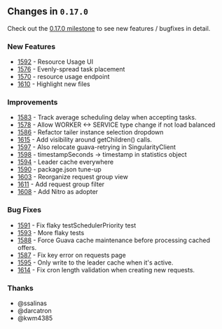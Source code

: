 ## Changes in `0.17.0`

Check out the [0.17.0 milestone](https://github.com/HubSpot/Singularity/issues?q=milestone%3A0.17.0%20is%3Aclosed%20) to see new features / bugfixes in detail.

### New Features
- [1592](https://github.com/HubSpot/Singularity/pull/1592) - Resource Usage UI
- [1576](https://github.com/HubSpot/Singularity/pull/1576) - Evenly-spread task placement
- [1570](https://github.com/HubSpot/Singularity/pull/1570) - resource usage endpoint
- [1610](https://github.com/HubSpot/Singularity/pull/1610) - Highlight new files

### Improvements
- [1583](https://github.com/HubSpot/Singularity/pull/1583) - Track average scheduling delay when accepting tasks.
- [1578](https://github.com/HubSpot/Singularity/pull/1578) - Allow WORKER <-> SERVICE type change if not load balanced
- [1586](https://github.com/HubSpot/Singularity/pull/1586) - Refactor tailer instance selection dropdown
- [1615](https://github.com/HubSpot/Singularity/pull/1615) - Add visibility around getChildren() calls.
- [1597](https://github.com/HubSpot/Singularity/pull/1597) - Also relocate guava-retrying in SingularityClient
- [1598](https://github.com/HubSpot/Singularity/pull/1598) - timestampSeconds -> timestamp in statistics object
- [1594](https://github.com/HubSpot/Singularity/pull/1594) - Leader cache everywhere
- [1590](https://github.com/HubSpot/Singularity/pull/1590) - package.json tune-up
- [1603](https://github.com/HubSpot/Singularity/pull/1603) - Reorganize request group view
- [1611](https://github.com/HubSpot/Singularity/pull/1611) - Add request group filter
- [1608](https://github.com/HubSpot/Singularity/pull/1608) - Add Nitro as adopter

### Bug Fixes
- [1591](https://github.com/HubSpot/Singularity/pull/1591) - Fix flaky testSchedulerPriority test
- [1593](https://github.com/HubSpot/Singularity/pull/1593) - More flaky tests
- [1588](https://github.com/HubSpot/Singularity/pull/1588) - Force Guava cache maintenance before processing cached offers.
- [1587](https://github.com/HubSpot/Singularity/pull/1587) - Fix key error on requests page
- [1595](https://github.com/HubSpot/Singularity/pull/1595) - Only write to the leader cache when it's active.
- [1614](https://github.com/HubSpot/Singularity/pull/1614) - Fix cron length validation when creating new requests.

### Thanks
- @ssalinas
- @darcatron
- @kwm4385